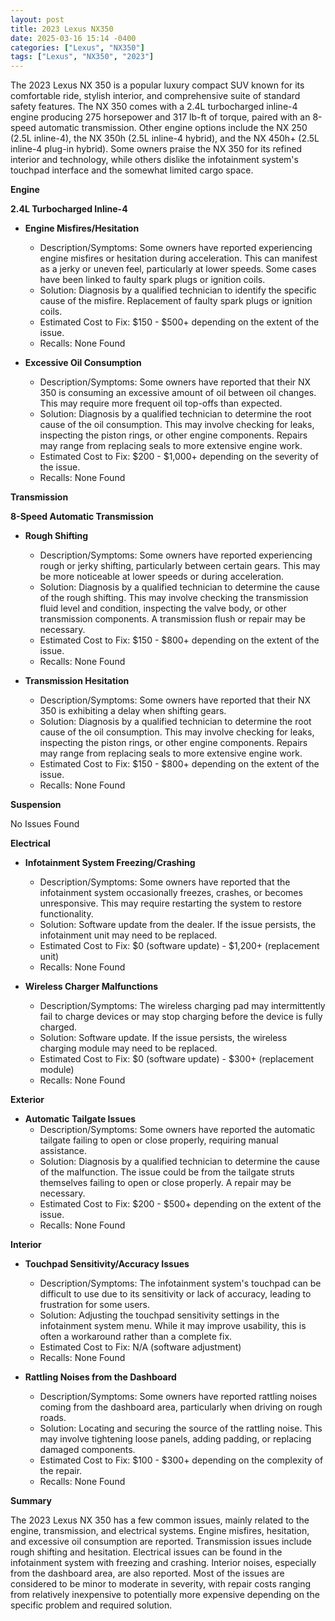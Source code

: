 ```yaml
---
layout: post
title: 2023 Lexus NX350
date: 2025-03-16 15:14 -0400
categories: ["Lexus", "NX350"]
tags: ["Lexus", "NX350", "2023"]
---
```

The 2023 Lexus NX 350 is a popular luxury compact SUV known for its comfortable ride, stylish interior, and comprehensive suite of standard safety features. The NX 350 comes with a 2.4L turbocharged inline-4 engine producing 275 horsepower and 317 lb-ft of torque, paired with an 8-speed automatic transmission. Other engine options include the NX 250 (2.5L inline-4), the NX 350h (2.5L inline-4 hybrid), and the NX 450h+ (2.5L inline-4 plug-in hybrid). Some owners praise the NX 350 for its refined interior and technology, while others dislike the infotainment system's touchpad interface and the somewhat limited cargo space.

**Engine**

**2.4L Turbocharged Inline-4**

* **Engine Misfires/Hesitation**
    * Description/Symptoms: Some owners have reported experiencing engine misfires or hesitation during acceleration. This can manifest as a jerky or uneven feel, particularly at lower speeds. Some cases have been linked to faulty spark plugs or ignition coils.
    * Solution: Diagnosis by a qualified technician to identify the specific cause of the misfire. Replacement of faulty spark plugs or ignition coils.
    * Estimated Cost to Fix: $150 - $500+ depending on the extent of the issue.
    * Recalls: None Found

* **Excessive Oil Consumption**
    * Description/Symptoms: Some owners have reported that their NX 350 is consuming an excessive amount of oil between oil changes. This may require more frequent oil top-offs than expected.
    * Solution: Diagnosis by a qualified technician to determine the root cause of the oil consumption. This may involve checking for leaks, inspecting the piston rings, or other engine components. Repairs may range from replacing seals to more extensive engine work.
    * Estimated Cost to Fix: $200 - $1,000+ depending on the severity of the issue.
    * Recalls: None Found

**Transmission**

**8-Speed Automatic Transmission**

* **Rough Shifting**
    * Description/Symptoms: Some owners have reported experiencing rough or jerky shifting, particularly between certain gears. This may be more noticeable at lower speeds or during acceleration.
    * Solution: Diagnosis by a qualified technician to determine the cause of the rough shifting. This may involve checking the transmission fluid level and condition, inspecting the valve body, or other transmission components. A transmission flush or repair may be necessary.
    * Estimated Cost to Fix: $150 - $800+ depending on the extent of the issue.
    * Recalls: None Found

* **Transmission Hesitation**
    * Description/Symptoms: Some owners have reported that their NX 350 is exhibiting a delay when shifting gears.
    * Solution: Diagnosis by a qualified technician to determine the root cause of the oil consumption. This may involve checking for leaks, inspecting the piston rings, or other engine components. Repairs may range from replacing seals to more extensive engine work.
    * Estimated Cost to Fix: $150 - $800+ depending on the extent of the issue.
    * Recalls: None Found

**Suspension**

No Issues Found

**Electrical**

* **Infotainment System Freezing/Crashing**
    * Description/Symptoms: Some owners have reported that the infotainment system occasionally freezes, crashes, or becomes unresponsive. This may require restarting the system to restore functionality.
    * Solution: Software update from the dealer. If the issue persists, the infotainment unit may need to be replaced.
    * Estimated Cost to Fix: $0 (software update) - $1,200+ (replacement unit)
    * Recalls: None Found

* **Wireless Charger Malfunctions**
    * Description/Symptoms: The wireless charging pad may intermittently fail to charge devices or may stop charging before the device is fully charged.
    * Solution: Software update. If the issue persists, the wireless charging module may need to be replaced.
    * Estimated Cost to Fix: $0 (software update) - $300+ (replacement module)
    * Recalls: None Found

**Exterior**

* **Automatic Tailgate Issues**
    * Description/Symptoms: Some owners have reported the automatic tailgate failing to open or close properly, requiring manual assistance.
    * Solution: Diagnosis by a qualified technician to determine the cause of the malfunction. The issue could be from the tailgate struts themselves failing to open or close properly. A repair may be necessary.
    * Estimated Cost to Fix: $200 - $500+ depending on the extent of the issue.
    * Recalls: None Found

**Interior**

* **Touchpad Sensitivity/Accuracy Issues**
    * Description/Symptoms: The infotainment system's touchpad can be difficult to use due to its sensitivity or lack of accuracy, leading to frustration for some users.
    * Solution: Adjusting the touchpad sensitivity settings in the infotainment system menu. While it may improve usability, this is often a workaround rather than a complete fix.
    * Estimated Cost to Fix: N/A (software adjustment)
    * Recalls: None Found

* **Rattling Noises from the Dashboard**
    * Description/Symptoms: Some owners have reported rattling noises coming from the dashboard area, particularly when driving on rough roads.
    * Solution: Locating and securing the source of the rattling noise. This may involve tightening loose panels, adding padding, or replacing damaged components.
    * Estimated Cost to Fix: $100 - $300+ depending on the complexity of the repair.
    * Recalls: None Found

**Summary**

The 2023 Lexus NX 350 has a few common issues, mainly related to the engine, transmission, and electrical systems. Engine misfires, hesitation, and excessive oil consumption are reported. Transmission issues include rough shifting and hesitation. Electrical issues can be found in the infotainment system with freezing and crashing. Interior noises, especially from the dashboard area, are also reported. Most of the issues are considered to be minor to moderate in severity, with repair costs ranging from relatively inexpensive to potentially more expensive depending on the specific problem and required solution.



